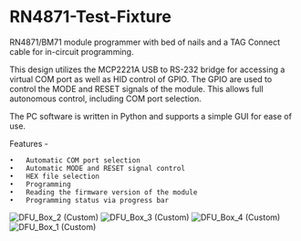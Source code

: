 # RN4871-Test-Fixture
RN4871/BM71 module programmer with bed of nails and a TAG Connect cable for in-circuit programming.

This design utilizes the MCP2221A USB to RS-232 bridge for accessing a virtual COM port as well as HID control of GPIO. The GPIO are used to control the MODE and RESET signals of the module. This allows full autonomous control, including COM port selection. 

The PC software is written in Python and supports a simple GUI for ease of use. 

Features -

	•	Automatic COM port selection
	•	Automatic MODE and RESET signal control
	•	HEX file selection
	•	Programming
	•	Reading the firmware version of the module
	•	Programming status via progress bar


![DFU_Box_2 (Custom)](https://user-images.githubusercontent.com/57275578/133635424-63dbe74d-44dc-4b84-8371-615bef7b4764.jpg)
![DFU_Box_3 (Custom)](https://user-images.githubusercontent.com/57275578/133635438-daea0b2b-8d7d-4c5e-9653-2b30cec0ea9e.jpg)
![DFU_Box_4 (Custom)](https://user-images.githubusercontent.com/57275578/133635447-ddd66308-c7f1-4fd5-a29c-cf0db33f8ad4.jpg)
![DFU_Box_1 (Custom)](https://user-images.githubusercontent.com/57275578/133635457-ac1d6277-9632-4716-a20f-be665f76d383.jpg)

